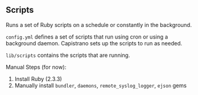 Scripts
---

Runs a set of Ruby scripts on a schedule or constantly in the background.

`config.yml` defines a set of scripts that run using cron or using a background daemon. Capistrano sets up the scripts to run as needed.

`lib/scripts` contains the scripts that are running.

Manual Steps (for now):
1. Install Ruby (2.3.3)
2. Manually install `bundler`, `daemons`, `remote_syslog_logger`, `ejson` gems
